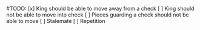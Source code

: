 #TODO:
[x] King should be able to move away from a check
[ ] King should not be able to move into check
[ ] Pieces guarding a check should not be able to move
[ ] Stalemate
[ ] Repetition